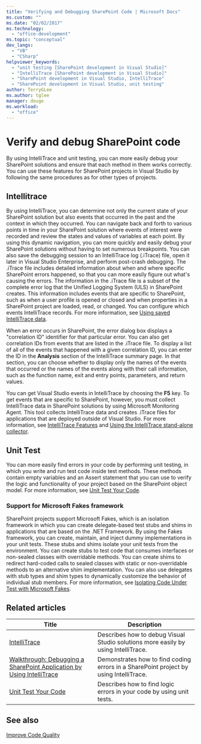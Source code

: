 ```yaml
---
title: "Verifying and Debugging SharePoint Code | Microsoft Docs"
ms.custom: ""
ms.date: "02/02/2017"
ms.technology: 
  - "office-development"
ms.topic: "conceptual"
dev_langs: 
  - "VB"
  - "CSharp"
helpviewer_keywords: 
  - "unit testing [SharePoint development in Visual Studio]"
  - "IntelliTrace [SharePoint development in Visual Studio]"
  - "SharePoint development in Visual Studio, IntelliTrace"
  - "SharePoint development in Visual Studio, unit testing"
author: TerryGLee
ms.author: tglee
manager: douge
ms.workload: 
  - "office"
---
```

# Verify and debug SharePoint code
By using IntelliTrace and unit testing, you can more easily debug your SharePoint solutions and ensure that each method in them works correctly. You can use these features for SharePoint projects in Visual Studio by following the same procedures as for other types of projects.

## Intellitrace
By using IntelliTrace, you can determine not only the current state of your SharePoint solution but also events that occurred in the past and the context in which they occurred. You can navigate back and forth to various points in time in your SharePoint solution where events of interest were recorded and review the states and values of variables at each point. By using this dynamic navigation, you can more quickly and easily debug your SharePoint solutions without having to set numerous breakpoints. You can also save the debugging session to an IntelliTrace log (.iTrace) file, open it later in Visual Studio Enterprise, and perform post-crash debugging. The .iTrace file includes detailed information about when and where specific SharePoint errors happened, so that you can more easily figure out what's causing the errors. The information in the .iTrace file is a subset of the complete error log that the Unified Logging System (ULS) in SharePoint creates. This information includes events that are specific to SharePoint, such as when a user profile is opened or closed and when properties in a SharePoint project are loaded, read, or changed. You can configure which events IntelliTrace records. For more information, see [Using saved IntelliTrace data](/visualstudio/debugger/using-saved-intellitrace-data).

When an error occurs in SharePoint, the error dialog box displays a "correlation ID" identifier for that particular error. You can also get correlation IDs from events that are listed in the .iTrace file. To display a list of all of the events that happened with a given correlation ID, you can enter the ID in the **Analysis** section of the IntelliTrace summary page. In that section, you can choose whether to display only the names of the events that occurred or the names of the events along with their call information, such as the function name, exit and entry points, parameters, and return values.

You can get Visual Studio events in IntelliTrace by choosing the **F5** key. To get events that are specific to SharePoint, however, you must collect IntelliTrace data in SharePoint solutions by using Microsoft Monitoring Agent. This tool collects IntelliTrace data and creates .iTrace files for applications that are deployed outside of Visual Studio. For more information, see [IntelliTrace Features](/visualstudio/debugger/intellitrace-features) and [Using the IntelliTrace stand-alone collector](/visualstudio/debugger/using-the-intellitrace-stand-alone-collector).

## Unit Test
You can more easily find errors in your code by performing unit testing, in which you write and run test code inside test methods. These methods contain empty variables and an Assert statement that you can use to verify the logic and functionality of your project based on the SharePoint object model. For more information, see [Unit Test Your Code](/visualstudio/test/unit-test-your-code).

### Support for Microsoft Fakes framework
SharePoint projects support Microsoft Fakes, which is an isolation framework in which you can create delegate-based test stubs and shims in applications that are based on the .NET Framework. By using the Fakes framework, you can create, maintain, and inject dummy implementations in your unit tests. These stubs and shims isolate your unit tests from the environment. You can create stubs to test code that consumes interfaces or non-sealed classes with overridable methods. You can create shims to redirect hard-coded calls to sealed classes with static or non-overridable methods to an alternative shim implementation. You can also use delegates with stub types and shim types to dynamically customize the behavior of individual stub members. For more information, see [Isolating Code Under Test with Microsoft Fakes](/visualstudio/test/isolating-code-under-test-with-microsoft-fakes).

## Related articles

|Title|Description|
|-----------|-----------------|
|[IntelliTrace](/visualstudio/debugger/intellitrace)|Describes how to debug Visual Studio solutions more easily by using IntelliTrace.|
|[Walkthrough: Debugging a SharePoint Application by Using IntelliTrace](../sharepoint/walkthrough-debugging-a-sharepoint-application-by-using-intellitrace.md)|Demonstrates how to find coding errors in a SharePoint project by using IntelliTrace.|
|[Unit Test Your Code](/visualstudio/test/unit-test-your-code)|Describes how to find logic errors in your code by using unit tests.|

## See also
[Improve Code Quality](/visualstudio/test/improve-code-quality)